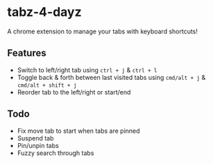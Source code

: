 # tabz-4-dayz
A chrome extension to manage your tabs with keyboard shortcuts!

## Features 
- Switch to left/right tab using `ctrl + j` & `ctrl + l`
- Toggle back & forth between last visited tabs using `cmd/alt + j` & `cmd/alt + shift + j`
- Reorder tab to the left/right or start/end

## Todo
- Fix move tab to start when tabs are pinned
- Suspend tab
- Pin/unpin tabs
- Fuzzy search through tabs
